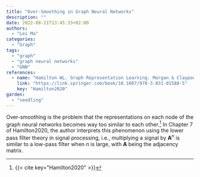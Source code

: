 ```yaml
---
title: "Over-Smoothing in Graph Neural Networks"
description: ""
date: 2022-08-21T13:45:33+02:00
authors:
  - "Lei Ma"
categories:
  - "Graph"
tags:
  - "graph"
  - "graph neural networks"
  - "GNN"
references:
  - name: "Hamilton WL. Graph Representation Learning. Morgan & Claypool Publishers; 2020. pp. 1–159. doi:10.2200/S01045ED1V01Y202009AIM046"
    link: "https://link.springer.com/book/10.1007/978-3-031-01588-5"
    key: "Hamilton2020"
garden:
  - "seedling"
---
```



Over-smoothing is the problem that the representations on each node of the graph neural networks becomes way too similar to each other.[^Hamilton2020] In Chapter 7 of Hamilton2020, the author interprets this phenomenon using the lower pass filter theory in signal processing, i.e., multiplying a signal by $\mathbf A^n$ is similar to a low-pass filter when $n$ is large, with $\mathbf A$ being the adjacency matrix.


[^Hamilton2020]: {{< cite key="Hamilton2020" >}}